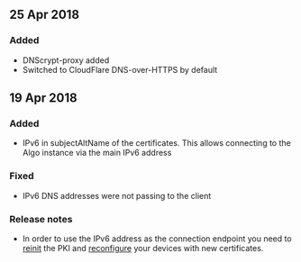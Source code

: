 ## 25 Apr 2018
### Added
- DNScrypt-proxy added
- Switched to CloudFlare DNS-over-HTTPS by default

## 19 Apr 2018
### Added
- IPv6 in subjectAltName of the certificates. This allows connecting to the Algo instance via the main IPv6 address

### Fixed
- IPv6 DNS addresses were not passing to the client

### Release notes
- In order to use the IPv6 address as the connection endpoint you need to [reinit](https://github.com/trailofbits/algo/blob/master/config.cfg#L14) the PKI and [reconfigure](https://github.com/trailofbits/algo#configure-the-vpn-clients) your devices with new certificates.
